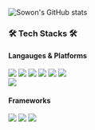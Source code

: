 
<!--<h2>✨sowon's github✨</h2>-->

![Sowon's GitHub stats](https://github-readme-stats.vercel.app/api?username=sw0610&show_icons=true&theme=radical&hide=stars,issues&count_private=true)

<h3>🛠️ Tech Stacks 🛠️</h3>
<h4>Langauges & Platforms</h4>
<p>
  <img src="https://img.shields.io/badge/JAVA-007396?style=flat-square&logo=JAVA&logoColor=white">
  <img src="https://img.shields.io/badge/Python-3766AB?style=flat-square&logo=Python&logoColor=white">
  <img src="https://img.shields.io/badge/MySQL-4479A1?style=flat-square&logo=mysql&logoColor=white">
  <img src="https://img.shields.io/badge/HTML-E34F26?style=flat-square&logo=html5&logoColor=white">
  <img src="https://img.shields.io/badge/CSS-1572B6?style=flat-square&logo=css3&logoColor=white">
  <img src="https://img.shields.io/badge/Javascript-F7DF1E?style=flat=square&logo=javascript&logoColor=white">
<br>
<img src="https://img.shields.io/badge/Android-3DDC84?style=flat-square&logo=Android&logoColor=white"/>

</p>
<h4>Frameworks</h4>
<p>
  <img src="https://img.shields.io/badge/Spring-6DB33F?style=flat-square&logo=Spring&logoColor=white">
  <img src="https://img.shields.io/badge/SpringBoot-6DB33F?style=flat-square&logo=SpringBoot&logoColor=white">
  <img src="https://img.shields.io/badge/Vue.js-4FC08D?style=flat-square&logo=vue.js&logoColor=white">
</p>
 

